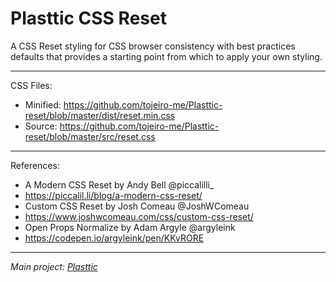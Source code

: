 # Plasttic CSS Reset

A CSS Reset styling for CSS browser consistency with best practices defaults that provides a starting point from which to apply your own styling.

---

CSS Files:

- Minified: https://github.com/tojeiro-me/Plasttic-reset/blob/master/dist/reset.min.css
- Source: https://github.com/tojeiro-me/Plasttic-reset/blob/master/src/reset.css

---

References:

- A Modern CSS Reset by Andy Bell @piccalilli\_
- https://piccalil.li/blog/a-modern-css-reset/
- Custom CSS Reset by Josh Comeau @JoshWComeau
- https://www.joshwcomeau.com/css/custom-css-reset/
- Open Props Normalize by Adam Argyle @argyleink
- https://codepen.io/argyleink/pen/KKvRORE

---

_Main project: [Plasttic](https://github.com/tojeiro-me/Plasttic)_

